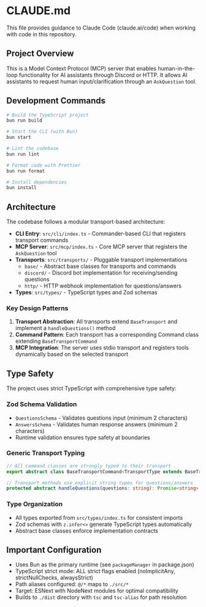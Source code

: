 # CLAUDE.md

This file provides guidance to Claude Code (claude.ai/code) when working with code in this repository.

## Project Overview

This is a Model Context Protocol (MCP) server that enables human-in-the-loop functionality for AI assistants through Discord or HTTP. It allows AI assistants to request human input/clarification through an `AskQuestion` tool.

## Development Commands

```bash
# Build the TypeScript project
bun run build

# Start the CLI (with Bun)
bun start

# Lint the codebase
bun run lint

# Format code with Prettier
bun run format

# Install dependencies
bun install
```

## Architecture

The codebase follows a modular transport-based architecture:

- **CLI Entry**: `src/cli/index.ts` - Commander-based CLI that registers transport commands
- **MCP Server**: `src/mcp/index.ts` - Core MCP server that registers the `AskQuestion` tool
- **Transports**: `src/transports/` - Pluggable transport implementations
  - `base/` - Abstract base classes for transports and commands
  - `discord/` - Discord bot implementation for receiving/sending questions
  - `http/` - HTTP webhook implementation for questions/answers
- **Types**: `src/types/` - TypeScript types and Zod schemas

### Key Design Patterns

1. **Transport Abstraction**: All transports extend `BaseTransport` and implement a `handleQuestions()` method
2. **Command Pattern**: Each transport has a corresponding Command class extending `BaseTransportCommand`
3. **MCP Integration**: The server uses stdio transport and registers tools dynamically based on the selected transport

## Type Safety

The project uses strict TypeScript with comprehensive type safety:

### Zod Schema Validation

- `QuestionsSchema` - Validates questions input (minimum 2 characters)
- `AnswersSchema` - Validates human response answers (minimum 2 characters)
- Runtime validation ensures type safety at boundaries

### Generic Transport Typing

```typescript
// All command classes are strongly typed to their transport
export abstract class BaseTransportCommand<TransportType extends BaseTransport>

// Transport methods use explicit string types for questions/answers
protected abstract handleQuestions(questions: string): Promise<string>
```

### Type Organization

- All types exported from `src/types/index.ts` for consistent imports
- Zod schemas with `z.infer<>` generate TypeScript types automatically
- Abstract base classes enforce implementation contracts

## Important Configuration

- Uses Bun as the primary runtime (see `packageManager` in package.json)
- TypeScript strict mode: ALL strict flags enabled (noImplicitAny, strictNullChecks, alwaysStrict)
- Path aliases configured: `@/*` maps to `./src/*`
- Target: ESNext with NodeNext modules for optimal compatibility
- Builds to `./dist` directory with `tsc` and `tsc-alias` for path resolution
